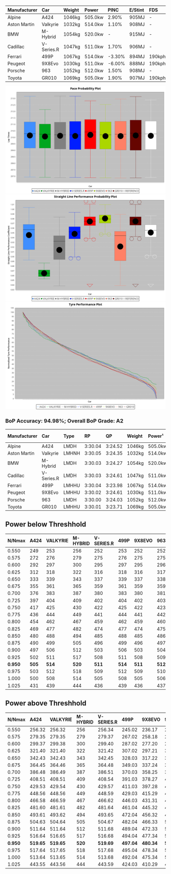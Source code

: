 | Manufacturer | Car        | Weight | Power   | PINC    | E/Stint | FDS     |
|:-|:-|:-|:-|:-|:-|:-|
| Alpine       | A424       | 1046kg | 505.0kw | 2.90%   | 905MJ   |    -    |
| Aston Martin | Valkyrie   | 1032kg | 514.0kw | 1.10%   | 908MJ   |    -    |
| BMW          | M-Hybrid   | 1054kg | 520.0kw |    -    | 915MJ   |    -    |
| Cadillac     | V-Series.R | 1047kg | 511.0kw | 1.70%   | 906MJ   |    -    |
| Ferrari      | 499P       | 1067kg | 514.0kw | -3.30%  | 894MJ   | 190kph  |
| Peugeot      | 9X8Evo     | 1030kg | 511.0kw | -6.00%  | 888MJ   | 190kph  |
| Porsche      | 963        | 1052kg | 512.0kw | 1.50%   | 908MJ   |    -    |
| Toyota       | GR010      | 1069kg | 505.0kw | 1.90%   | 907MJ   | 190kph  |

![PACECHART](./IMG/AUTO.png)
![STRAIGHTLINEPERFORMANCECHART](./IMG/AUTO_sp.png)
![TYREPERFORMANCECHART](./IMG/AUTO_tw.png)

### BoP Accuracy: 94.98%; Overall BoP Grade: A2
| Manufacturer | Car        | Type  | RP      | QP      | Weight | Power¹  | Threshhold | PINC    | Power²   | E/Stint | AVG Vmax  | FDS     | RDLC | L/Stint | BOP-Grade | Model Accuracy | Model Points | Match%  | SimDiff |
|:-|:-|:-|:-|:-|:-|:-|:-|:-|:-|:-|:-|:-|:-|:-|:-|:-|:-|:-|:-|
| Alpine       | A424       | LMDH  | 3:30.04 | 3:24.52 | 1046kg | 505.0kw | 250.0kph   | 2.90%   | 519.60kw |  905MJ  | 325.27kph |    -    | 1.02 | 12      | ~A1       | 99.58%         | 1429         | 98.26%  | -0.01   |
| Aston Martin | Valkyrie   | LMHNH | 3:30.05 | 3:24.35 | 1032kg | 514.0kw | 250.0kph   | 1.10%   | 519.70kw |  908MJ  | 312.17kph |    -    | 1.06 | 12      | +C2       | 100.00%        | 247          | 72.68%  | #       |
| BMW          | M-Hybrid   | LMDH  | 3:30.03 | 3:24.27 | 1054kg | 520.0kw | 250.0kph   |    -    | 520.00kw |  915MJ  | 319.96kph |    -    | 1.02 | 12      | ~A1       | 99.97%         | 2912         | 100.00% | -0.12   |
| Cadillac     | V-Series.R | LMDH  | 3:30.03 | 3:24.61 | 1047kg | 511.0kw | 250.0kph   | 1.70%   | 519.70kw |  906MJ  | 324.14kph |    -    | 1.02 | 12      | +A2       | 99.49%         | 5225         | 94.34%  | +0.26   |
| Ferrari      | 499P       | LMHHU | 3:30.04 | 3:23.98 | 1067kg | 514.0kw | 250.0kph   | -3.30%  | 497.00kw |  894MJ  | 326.35kph | 190kph  | 1.03 | 12      | ~A1       | 100.00%        | 5378         | 99.22%  | +0.67   |
| Peugeot      | 9X8Evo     | LMHHU | 3:30.02 | 3:24.61 | 1030kg | 511.0kw | 250.0kph   | -6.00%  | 480.30kw |  888MJ  | 328.88kph | 190kph  | 1.03 | 12      | ~A1       | 100.00%        | 1459         | 95.35%  | +0.30   |
| Porsche      | 963        | LMDH  | 3:30.00 | 3:24.03 | 1052kg | 512.0kw | 250.0kph   | 1.50%   | 519.70kw |  908MJ  | 321.02kph |    -    | 1.02 | 12      | ~A1       | 99.92%         | 14207        | 100.00% | +0.34   |
| Toyota       | GR010      | LMHHU | 3:30.01 | 3:23.71 | 1069kg | 505.0kw | 250.0kph   | 1.90%   | 514.60kw |  907MJ  | 326.43kph | 190kph  | 1.02 | 12      | ~A1       | 99.86%         | 4280         | 100.00% | +0.33   |

## Power below Threshhold
| N/Nmax    | A424    | VALKYRIE | M-HYBRID | V-SERIES.R | 499P    | 9X8EVO  | 963     | GR010   |
|:-|:-|:-|:-|:-|:-|:-|:-|:-|
|  0.550    |  249    |  253     |  256     |  252       |  253    |  252    |  252    |  249    |
|  0.575    |  272    |  276     |  279     |  275       |  276    |  275    |  275    |  272    |
|  0.600    |  292    |  297     |  300     |  295       |  297    |  295    |  296    |  292    |
|  0.625    |  312    |  318     |  322     |  316       |  318    |  316    |  317    |  312    |
|  0.650    |  333    |  339     |  343     |  337       |  339    |  337    |  338    |  333    |
|  0.675    |  355    |  361     |  365     |  359       |  361    |  359    |  359    |  355    |
|  0.700    |  376    |  383     |  387     |  380       |  383    |  380    |  381    |  376    |
|  0.725    |  397    |  404     |  409     |  402       |  404    |  402    |  403    |  397    |
|  0.750    |  417    |  425     |  430     |  422       |  425    |  422    |  423    |  417    |
|  0.775    |  436    |  444     |  449     |  441       |  444    |  441    |  442    |  436    |
|  0.800    |  454    |  462     |  467     |  459       |  462    |  459    |  460    |  454    |
|  0.825    |  469    |  477     |  482     |  474       |  477    |  474    |  475    |  469    |
|  0.850    |  480    |  488     |  494     |  485       |  488    |  485    |  486    |  480    |
|  0.875    |  490    |  499     |  505     |  496       |  499    |  496    |  497    |  490    |
|  0.900    |  497    |  506     |  512     |  503       |  506    |  503    |  504    |  497    |
|  0.925    |  502    |  511     |  517     |  508       |  511    |  508    |  509    |  502    |
| **0.950** | **505** | **514**  | **520**  | **511**    | **514** | **511** | **512** | **505** |
|  0.975    |  503    |  512     |  518     |  509       |  512    |  509    |  510    |  503    |
|  1.000    |  500    |  508     |  514     |  505       |  508    |  505    |  506    |  500    |
|  1.025    |  431    |  439     |  444     |  436       |  439    |  436    |  437    |  431    |

## Power above Threshhold
| N/Nmax    | A424       | VALKYRIE   | M-HYBRID | V-SERIES.R | 499P       | 9X8EVO     | 963        | GR010      |
|:-|:-|:-|:-|:-|:-|:-|:-|:-|
|  0.550    |  256.32    |  256.32    |  256     |  256.34    |  245.02    |  236.17    |  256.34    |  253.29    |
|  0.575    |  279.35    |  279.35    |  279     |  279.37    |  267.02    |  258.18    |  279.37    |  276.32    |
|  0.600    |  299.37    |  299.38    |  300     |  299.40    |  287.02    |  277.20    |  299.39    |  297.34    |
|  0.625    |  321.40    |  321.40    |  322     |  321.42    |  307.02    |  297.21    |  321.42    |  318.37    |
|  0.650    |  342.43    |  342.43    |  343     |  342.45    |  328.03    |  317.22    |  342.45    |  339.39    |
|  0.675    |  364.45    |  364.46    |  365     |  364.48    |  349.03    |  337.24    |  364.48    |  361.42    |
|  0.700    |  386.48    |  386.49    |  387     |  386.51    |  370.03    |  358.25    |  386.51    |  383.44    |
|  0.725    |  408.51    |  408.51    |  409     |  408.54    |  391.03    |  378.27    |  408.53    |  404.47    |
|  0.750    |  429.53    |  429.54    |  430     |  429.57    |  411.03    |  397.28    |  429.56    |  425.49    |
|  0.775    |  448.56    |  448.56    |  449     |  448.59    |  429.03    |  415.29    |  448.59    |  444.51    |
|  0.800    |  466.58    |  466.59    |  467     |  466.62    |  446.03    |  431.31    |  466.61    |  462.53    |
|  0.825    |  481.60    |  481.61    |  482     |  481.64    |  461.04    |  445.32    |  481.63    |  477.55    |
|  0.850    |  493.61    |  493.62    |  494     |  493.65    |  472.04    |  456.32    |  493.65    |  488.56    |
|  0.875    |  504.63    |  504.64    |  505     |  504.67    |  482.04    |  466.33    |  504.66    |  499.58    |
|  0.900    |  511.64    |  511.64    |  512     |  511.68    |  489.04    |  472.33    |  511.67    |  506.59    |
|  0.925    |  516.64    |  516.65    |  517     |  516.68    |  494.04    |  477.34    |  516.68    |  511.59    |
| **0.950** | **519.65** | **519.65** | **520**  | **519.69** | **497.04** | **480.34** | **519.68** | **514.59** |
|  0.975    |  517.64    |  517.65    |  518     |  517.68    |  495.04    |  478.34    |  517.68    |  512.59    |
|  1.000    |  513.64    |  513.65    |  514     |  513.68    |  492.04    |  475.34    |  513.67    |  508.59    |
|  1.025    |  443.55    |  443.56    |  444     |  443.59    |  424.03    |  410.29    |  443.58    |  439.51    |
